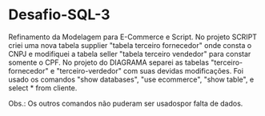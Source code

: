 # Desafio-SQL-3

Refinamento da Modelagem para E-Commerce e Script.
No projeto SCRIPT criei uma nova tabela supplier "tabela terceiro fornecedor" onde consta o CNPJ e modifiquei a tabela seller "tabela terceiro vendedor" para constar somente o CPF.
No projeto do DIAGRAMA separei as tabelas "terceiro-fornecedor" e "terceiro-verdedor" com suas devidas modificações.
Foi usado os comandos "show databases", "use ecommerce", "show table", e select * from cliente.

Obs.: Os outros comandos não puderam ser usadospor falta de dados.

